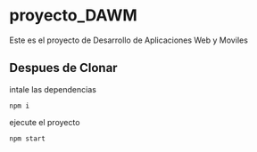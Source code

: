 # proyecto_DAWM
Este es el proyecto de Desarrollo de Aplicaciones Web y Moviles
## Despues de Clonar
intale las dependencias
``` 
npm i
```
ejecute el proyecto
``` 
npm start
```
